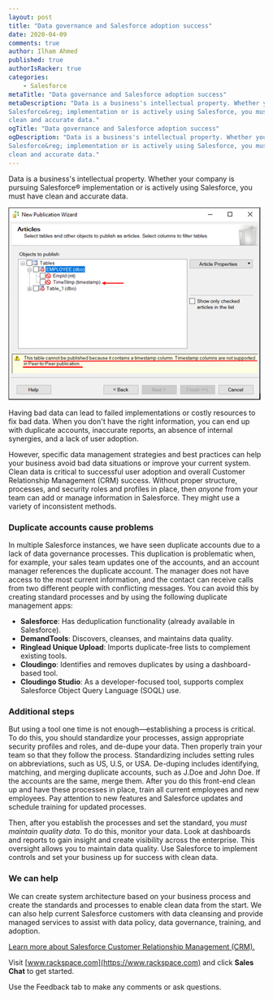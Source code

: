 ```yaml
---
layout: post
title: "Data governance and Salesforce adoption success"
date: 2020-04-09
comments: true
author: Ilham Ahmed
published: true
authorIsRacker: true
categories:
    - Salesforce
metaTitle: "Data governance and Salesforce adoption success"
metaDescription: "Data is a business's intellectual property. Whether your company is pursuing
Salesforce&reg; implementation or is actively using Salesforce, you must have
clean and accurate data."
ogTitle: "Data governance and Salesforce adoption success"
ogDescription: "Data is a business's intellectual property. Whether your company is pursuing
Salesforce&reg; implementation or is actively using Salesforce, you must have
clean and accurate data."
---
```


Data is a business's intellectual property. Whether your company is pursuing
Salesforce&reg; implementation or is actively using Salesforce, you must have
clean and accurate data.

<!--more-->

![](Picture1.png)


Having bad data can lead to failed implementations or costly resources to fix
bad data. When you don't have the right information, you can end up with
duplicate accounts, inaccurate reports, an absence of internal
synergies, and a lack of user adoption.

However, specific data management strategies and best practices can help your
business avoid bad data situations or improve your current system. Clean data
is critical to successful user adoption and overall Customer Relationship
Management (CRM) success. Without proper structure, processes, and security
roles and profiles in place, then *anyone* from your team can add or
manage information in Salesforce. They might use a variety of
inconsistent methods.

### Duplicate accounts cause problems

In multiple Salesforce instances, we have seen duplicate accounts due to a lack
of data governance processes. This duplication is problematic when, for example,
your sales team updates one of the accounts, and an account manager references
the duplicate account. The manager does not have access to the most current
information, and the contact can receive calls from two different people with
conflicting messages. You can avoid this by creating standard processes and by
using the following duplicate management apps:

- **Salesforce**: Has deduplication functionality (already available in Salesforce).
- **DemandTools**: Discovers, cleanses, and maintains data quality.
- **Ringlead Unique Upload**: Imports duplicate-free lists to complement existing
  tools.
- **Cloudingo**: Identifies and removes duplicates by using a dashboard-based tool.
- **Cloudingo Studio**: As a developer-focused tool, supports complex Salesforce
  Object Query Language (SOQL) use.

### Additional steps

But using a tool one time is not enough&mdash;establishing a process is critical.
To do this, you should standardize your processes, assign appropriate security
profiles and roles, and de-dupe your data. Then properly train your team so that
they follow the process. Standardizing includes setting rules on
abbreviations, such as US, U.S, or USA. De-duping includes identifying, matching,
and merging duplicate accounts, such as J.Doe and John Doe. If the accounts are
the same, merge them. After you do this front-end clean up and have these
processes in place, train all current employees and new employees. Pay attention
to new features and Salesforce updates and schedule training for updated
processes.

Then, after you establish the processes and set the standard, you *must maintain
quality data*. To do this, monitor your data. Look at dashboards and
reports to gain insight and create visibility across the enterprise. This
oversight allows you to maintain data quality. Use Salesforce to implement
controls and set your business up for success with clean data.

### We can help

We can create system architecture based on your business process and create the
standards and processes to enable clean data from the start. We can also help
current Salesforce customers with data cleansing and provide managed services
to assist with data policy, data governance, training, and adoption.

<a class="cta teal" id="cta" href="https://www.rackspace.com/salesforce">Learn more about Salesforce Customer Relationship Management (CRM).</a>

Visit [www.rackspace.com](https://www.rackspace.com) and click **Sales Chat**
to get started.

Use the Feedback tab to make any comments or ask questions.

